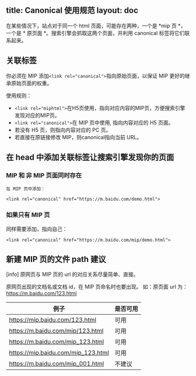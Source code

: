 title: Canonical 使用规范
layout: doc
---

在某些情况下，站点对于同一个 html 页面，可能存在两种，一个是 *mip 页 *，一个是 * 原页面 *。搜索引擎会抓取这两个页面，并利用 canonical 标签将它们联系起来。

## 关联标签

你必须在 MIP 添加`<link rel="canonical">`指向原始页面，以保证 MIP 更好的继承原始页面的权重。

使用规则：

- `<link rel="miphtml">`在H5页使用，指向对应内容的MIP页，方便搜索引擎发现对应的MIP页。
- `<link rel="canonical">`在 MIP 页中使用, 指向内容对应的 H5 页面。
- 若没有 H5 页，则指向内容对应的 PC 页。
- 若直接在原链接修改 MIP，则canonical指向当前 URL。

## 在 head 中添加关联标签让搜索引擎发现你的页面

### MIP 和 非 MIP 页面同时存在

    在 MIP 页中添加：

    <link rel="canonical" href="https://m.baidu.com/demo.html">

### 如果只有 MIP 页

  同样需要添加，指向自己：

    <link rel="canonical" href="https://m.baidu.com/mip/demo.html">

## 新建 MIP 页的文件 path 建议

[info] 原网页与 MIP 页的 url 的对应关系尽量简单、直接。

原网页出现的文档名或文档 id，在 MIP 页命名时也要出现。
如：原页面 url 为：https://m.baidu.com/123.html

|例子|是否可用|
|--|--|
|https://mip.baidu.com/123.html|<span class="mipengine-doc-green"> 可用 </span>|
|https://m.baidu.com/mip/123.html|<span class="mipengine-doc-green"> 可用 </span>|
|https://m.baidu.com/mip_123.html|<span class="mipengine-doc-green"> 可用 </span>|
|https://mip.baidu.com/mip_123.html|<span class="mipengine-doc-green"> 可用 </span>|
|https://m.baidu.com/mip_001.html|<span class="mipengine-doc-orange"> 不建议 </span>|
